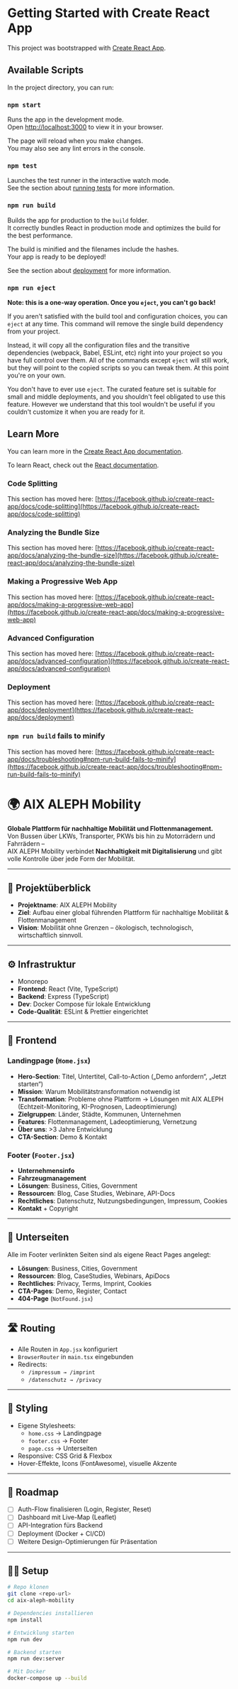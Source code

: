 # Getting Started with Create React App

This project was bootstrapped with [Create React App](https://github.com/facebook/create-react-app).

## Available Scripts

In the project directory, you can run:

### `npm start`

Runs the app in the development mode.\
Open [http://localhost:3000](http://localhost:3000) to view it in your browser.

The page will reload when you make changes.\
You may also see any lint errors in the console.

### `npm test`

Launches the test runner in the interactive watch mode.\
See the section about [running tests](https://facebook.github.io/create-react-app/docs/running-tests) for more information.

### `npm run build`

Builds the app for production to the `build` folder.\
It correctly bundles React in production mode and optimizes the build for the best performance.

The build is minified and the filenames include the hashes.\
Your app is ready to be deployed!

See the section about [deployment](https://facebook.github.io/create-react-app/docs/deployment) for more information.

### `npm run eject`

**Note: this is a one-way operation. Once you `eject`, you can't go back!**

If you aren't satisfied with the build tool and configuration choices, you can `eject` at any time. This command will remove the single build dependency from your project.

Instead, it will copy all the configuration files and the transitive dependencies (webpack, Babel, ESLint, etc) right into your project so you have full control over them. All of the commands except `eject` will still work, but they will point to the copied scripts so you can tweak them. At this point you're on your own.

You don't have to ever use `eject`. The curated feature set is suitable for small and middle deployments, and you shouldn't feel obligated to use this feature. However we understand that this tool wouldn't be useful if you couldn't customize it when you are ready for it.

## Learn More

You can learn more in the [Create React App documentation](https://facebook.github.io/create-react-app/docs/getting-started).

To learn React, check out the [React documentation](https://reactjs.org/).

### Code Splitting

This section has moved here: [https://facebook.github.io/create-react-app/docs/code-splitting](https://facebook.github.io/create-react-app/docs/code-splitting)

### Analyzing the Bundle Size

This section has moved here: [https://facebook.github.io/create-react-app/docs/analyzing-the-bundle-size](https://facebook.github.io/create-react-app/docs/analyzing-the-bundle-size)

### Making a Progressive Web App

This section has moved here: [https://facebook.github.io/create-react-app/docs/making-a-progressive-web-app](https://facebook.github.io/create-react-app/docs/making-a-progressive-web-app)

### Advanced Configuration

This section has moved here: [https://facebook.github.io/create-react-app/docs/advanced-configuration](https://facebook.github.io/create-react-app/docs/advanced-configuration)

### Deployment

This section has moved here: [https://facebook.github.io/create-react-app/docs/deployment](https://facebook.github.io/create-react-app/docs/deployment)

### `npm run build` fails to minify

This section has moved here: [https://facebook.github.io/create-react-app/docs/troubleshooting#npm-run-build-fails-to-minify](https://facebook.github.io/create-react-app/docs/troubleshooting#npm-run-build-fails-to-minify)

# 🌍 AIX ALEPH Mobility

**Globale Plattform für nachhaltige Mobilität und Flottenmanagement.**  
Von Bussen über LKWs, Transporter, PKWs bis hin zu Motorrädern und Fahrrädern –  
AIX ALEPH Mobility verbindet **Nachhaltigkeit mit Digitalisierung** und gibt volle Kontrolle über jede Form der Mobilität.

---

## 🚀 Projektüberblick

- **Projektname**: AIX ALEPH Mobility  
- **Ziel**: Aufbau einer global führenden Plattform für nachhaltige Mobilität & Flottenmanagement  
- **Vision**: Mobilität ohne Grenzen – ökologisch, technologisch, wirtschaftlich sinnvoll.  

---

## ⚙️ Infrastruktur

- Monorepo  
- **Frontend**: React (Vite, TypeScript)  
- **Backend**: Express (TypeScript)  
- **Dev**: Docker Compose für lokale Entwicklung  
- **Code-Qualität**: ESLint & Prettier eingerichtet  

---

## 🎨 Frontend

### Landingpage (`Home.jsx`)
- **Hero-Section**: Titel, Untertitel, Call-to-Action („Demo anfordern“, „Jetzt starten“)  
- **Mission**: Warum Mobilitätstransformation notwendig ist  
- **Transformation**: Probleme ohne Plattform → Lösungen mit AIX ALEPH (Echtzeit-Monitoring, KI-Prognosen, Ladeoptimierung)  
- **Zielgruppen**: Länder, Städte, Kommunen, Unternehmen  
- **Features**: Flottenmanagement, Ladeoptimierung, Vernetzung  
- **Über uns**: >3 Jahre Entwicklung  
- **CTA-Section**: Demo & Kontakt  

### Footer (`Footer.jsx`)
- **Unternehmensinfo**  
- **Fahrzeugmanagement**  
- **Lösungen**: Business, Cities, Government  
- **Ressourcen**: Blog, Case Studies, Webinare, API-Docs  
- **Rechtliches**: Datenschutz, Nutzungsbedingungen, Impressum, Cookies  
- **Kontakt** + Copyright  

---

## 📄 Unterseiten

Alle im Footer verlinkten Seiten sind als eigene React Pages angelegt:  

- **Lösungen**: Business, Cities, Government  
- **Ressourcen**: Blog, CaseStudies, Webinars, ApiDocs  
- **Rechtliches**: Privacy, Terms, Imprint, Cookies  
- **CTA-Pages**: Demo, Register, Contact  
- **404-Page** (`NotFound.jsx`)  

---

## 🛣️ Routing

- Alle Routen in `App.jsx` konfiguriert  
- `BrowserRouter` in `main.tsx` eingebunden  
- Redirects:
  - `/impressum → /imprint`  
  - `/datenschutz → /privacy`  

---

## 🎨 Styling

- Eigene Stylesheets:
  - `home.css` → Landingpage  
  - `footer.css` → Footer  
  - `page.css` → Unterseiten  
- Responsive: CSS Grid & Flexbox  
- Hover-Effekte, Icons (FontAwesome), visuelle Akzente  

---

## 📌 Roadmap

- [ ] Auth-Flow finalisieren (Login, Register, Reset)  
- [ ] Dashboard mit Live-Map (Leaflet)  
- [ ] API-Integration fürs Backend  
- [ ] Deployment (Docker + CI/CD)  
- [ ] Weitere Design-Optimierungen für Präsentation  

---

## 🧑‍💻 Setup

```bash
# Repo klonen
git clone <repo-url>
cd aix-aleph-mobility

# Dependencies installieren
npm install

# Entwicklung starten
npm run dev

# Backend starten
npm run dev:server

# Mit Docker
docker-compose up --build
